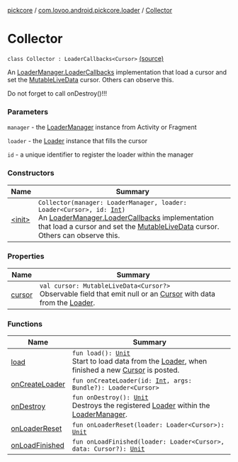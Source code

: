 [pickcore](../../index.md) / [com.lovoo.android.pickcore.loader](../index.md) / [Collector](./index.md)

# Collector

`class Collector : LoaderCallbacks<Cursor>` [(source)](https://github.com/lovoo/android-pickpic/blob/master/pickcore/src/main/kotlin/com/lovoo/android/pickcore/loader/Collector.kt#L19)

An [LoaderManager.LoaderCallbacks](#) implementation that load a cursor
and set the [MutableLiveData](#) cursor. Others can observe this.

Do not forget to call onDestroy()!!!

### Parameters

`manager` - the [LoaderManager](#) instance from Activity or Fragment

`loader` - the [Loader](#) instance that fills the cursor

`id` - a unique identifier to register the loader within the manager

### Constructors

| Name | Summary |
|---|---|
| [&lt;init&gt;](-init-.md) | `Collector(manager: LoaderManager, loader: Loader<Cursor>, id: `[`Int`](https://kotlinlang.org/api/latest/jvm/stdlib/kotlin/-int/index.html)`)`<br>An [LoaderManager.LoaderCallbacks](#) implementation that load a cursor and set the [MutableLiveData](#) cursor. Others can observe this. |

### Properties

| Name | Summary |
|---|---|
| [cursor](cursor.md) | `val cursor: MutableLiveData<Cursor?>`<br>Observable field that emit null or an [Cursor](#) with data from the [Loader](#). |

### Functions

| Name | Summary |
|---|---|
| [load](load.md) | `fun load(): `[`Unit`](https://kotlinlang.org/api/latest/jvm/stdlib/kotlin/-unit/index.html)<br>Start to load data from the [Loader](#), when finished a new [Cursor](#) is posted. |
| [onCreateLoader](on-create-loader.md) | `fun onCreateLoader(id: `[`Int`](https://kotlinlang.org/api/latest/jvm/stdlib/kotlin/-int/index.html)`, args: Bundle?): Loader<Cursor>` |
| [onDestroy](on-destroy.md) | `fun onDestroy(): `[`Unit`](https://kotlinlang.org/api/latest/jvm/stdlib/kotlin/-unit/index.html)<br>Destroys the registered [Loader](#) within the [LoaderManager](#). |
| [onLoaderReset](on-loader-reset.md) | `fun onLoaderReset(loader: Loader<Cursor>): `[`Unit`](https://kotlinlang.org/api/latest/jvm/stdlib/kotlin/-unit/index.html) |
| [onLoadFinished](on-load-finished.md) | `fun onLoadFinished(loader: Loader<Cursor>, data: Cursor?): `[`Unit`](https://kotlinlang.org/api/latest/jvm/stdlib/kotlin/-unit/index.html) |
